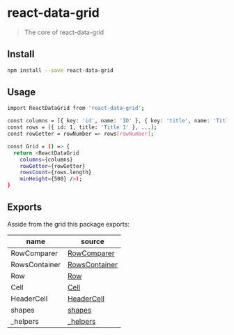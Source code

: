 # react-data-grid

> The core of react-data-grid


## Install

```sh
npm install --save react-data-grid
```

## Usage

```sh
import ReactDataGrid from 'react-data-grid';

const columns = [{ key: 'id', name: 'ID' }, { key: 'title', name: 'Title' }];
const rows = [{ id: 1, title: 'Title 1' }, ...];
const rowGetter = rowNumber => rows[rowNumber];

const Grid = () => {
  return <ReactDataGrid
    columns={columns}
    rowGetter={rowGetter}
    rowsCount={rows.length}
    minHeight={500} />);
}
```

## Exports
Asside from the grid this package exports:

name                   | source                                  |
-----------------------|-----------------------------------------|
RowComparer            | [RowComparer](./src/RowComparer.js)     |
RowsContainer          | [RowsContainer](./src/RowsContainer.js) |
Row                    | [Row](./src/Row.js)                     |
Cell                   | [Cell](./src/Cell.js)                   |
HeaderCell             | [HeaderCell](./src/HeaderCell.js)       |
shapes                 | [shapes](./src/PropTypeShapes)          |
_helpers               | [_helpers](./src/helpers)               |
